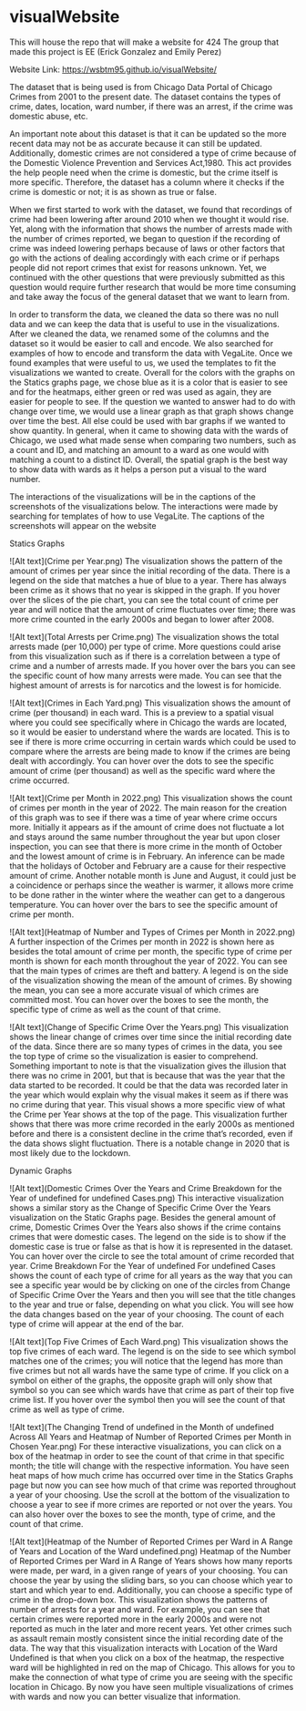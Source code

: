 # visualWebsite
This will house the repo that will make a website for 424
The group that made this project is EE (Erick Gonzalez and Emily Perez)

Website Link: https://wsbtm95.github.io/visualWebsite/

The dataset that is being used is from Chicago Data Portal of Chicago Crimes from 2001 
to the present date. The dataset contains the types of crime, dates, location, ward number, 
if there was an arrest, if the crime was domestic abuse, etc. 

An important note about this dataset is that it can be updated so the more recent data may 
not be as accurate because it can still be updated. Additionally, domestic crimes are not 
considered a type of crime because of the Domestic Violence Prevention and Services 
Act,1980. This act provides the help people need when the crime is domestic, but the 
crime itself is more specific. Therefore, the dataset has a column where it checks if the 
crime is domestic or not; it is as shown as true or false. 

When we first started to work with the dataset, we found that recordings of crime had 
been lowering after around 2010 when we thought it would rise. Yet, along with the 
information that shows the number of arrests made with the number of crimes reported, 
we began to question if the recording of crime was indeed lowering perhaps because of 
laws or other factors that go with the actions of dealing accordingly with each crime or if 
perhaps people did not report crimes that exist for reasons unknown. Yet, we continued 
with the other questions that were previously submitted as this question would require 
further research that would be more time consuming and take away the focus of the 
general dataset that we want to learn from.


In order to transform the data, we cleaned the data so there was no null data and we can 
keep the data that is useful to use in the visualizations. After we cleaned the data, we 
renamed some of the columns and the dataset so it would be easier to call and encode. We 
also searched for examples of how to encode and transform the data with VegaLite. Once 
we found examples that were useful to us, we used the templates to fit the visualizations 
we wanted to create. Overall for the colors with the graphs on the Statics graphs page, we 
chose blue as it is a color that is easier to see and for the heatmaps, either green or red 
was used as again, they are easier for people to see. If the question we wanted to answer 
had to do with change over time, we would use a linear graph as that graph shows change 
over time the best. All else could be used with bar graphs if we wanted to show quantity. 
In general, when it came to showing data with the wards of Chicago, we used what made 
sense when comparing two numbers, such as a count and ID, and matching an amount to 
a ward as one would with matching a count to a distinct ID. Overall, the spatial graph is 
the best way to show data with wards as it helps a person put a visual to the ward number. 

The interactions of the visualizations will be in the captions of the screenshots of the 
visualizations below. The interactions were made by searching for templates of how to use VegaLite. 
The captions of the screenshots will appear on the website 



Statics Graphs 




![Alt text](Crime per Year.png)
The visualization shows the pattern of the amount of crimes per year since the initial recording of the data. There is a legend on the side that matches a hue of blue to a year. There has always been crime as it shows that no year is skipped in the graph. If you hover over the slices of the pie chart, you can see the total count of crime per year and will notice that the amount of crime fluctuates over time; there was more crime counted in the early 2000s and began to lower after 2008. 


![Alt text](Total Arrests per Crime.png)
The visualization shows the total arrests made (per 10,000) per type of crime. More questions could arise from this visualization such as if there is a correlation between a type of crime and a number of arrests made. 
If you hover over the bars you can see the specific count of how many arrests were made. You can see that the highest amount of arrests is for narcotics and the lowest is for homicide. 


![Alt text](Crimes in Each Yard.png) 
This visualization shows the amount of crime (per thousand) in each ward. This is a preview to a spatial visual where you could see specifically where in Chicago the wards are located, so it would be easier to understand where the wards are located. This is to see if there is more crime occurring in certain wards which could be used to compare where the arrests are being made to know if the crimes are being dealt with accordingly.
You can hover over the dots to see the specific amount of crime (per thousand) as well as the specific ward where the crime occurred.


![Alt text](Crime per Month in 2022.png)
This visualization shows the count of crimes per month in the year of 2022. The main reason for the creation of this graph was to see if there was a time of year where crime occurs more. Initially it appears as if the amount of crime does not fluctuate a lot and stays around the same number throughout the year but upon closer inspection, you can see that there is more crime in the month of October and the lowest amount of crime is in February. An inference can be made that the holidays of October and February are a cause for their respective amount of crime. Another notable month is June and August, it could just be a coincidence or perhaps since the weather is warmer, it allows more crime to be done rather in the winter where the weather can get to a dangerous temperature. 
You can hover over the bars to see the specific amount of crime per month. 


![Alt text](Heatmap of Number and Types of Crimes per Month in 2022.png)
A further inspection of the Crimes per month in 2022 is shown here as besides the total amount of crime per month, the specific type of crime per month is shown for each month throughout the year of 2022.  You can see that the main types of crimes are theft and battery. A legend is on the side of the visualization showing the mean of the amount of crimes. By showing the mean, you can see a more accurate visual of which crimes are committed most. You can hover over the boxes to see the month, the specific type of crime as well as the count of that crime.


![Alt text](Change of Specific Crime Over the Years.png)
This visualization shows the linear change of crimes over time since the initial recording date of the data. Since there are so many types of crimes in the data, you see the top type of crime so the visualization is easier to comprehend. 
Something important to note is that the visualization gives the illusion that there was no crime in 2001, but that is because that was the year that the data started to be recorded. It could be that the data was recorded later in the year which would explain why the visual makes it seem as if there was no crime during that year.
This visual shows a more specific view of what the Crime per Year shows at the top of the page. This visualization further shows that there was more crime recorded in the early 2000s as mentioned before and there is a consistent decline in the crime that’s recorded, even if the data shows slight fluctuation. There is a notable change in 2020 that is most likely due to the lockdown. 




Dynamic Graphs



![Alt text](Domestic Crimes Over the Years and Crime Breakdown for the Year of undefined for undefined Cases.png)
This interactive visualization shows a similar story as the Change of Specific Crime Over the Years visualization on the Static Graphs page. Besides the general amount of crime, Domestic Crimes Over the Years also shows if the crime contains crimes that were domestic cases. The legend on the side is to show if the domestic case is true or false as that is how it is represented in the dataset. You can hover over the circle to see the total amount of crime recorded that year.
Crime Breakdown For the Year of undefined For undefined Cases shows the count of each type of crime for all years as the way that you can see a specific year would be by clicking on one of the circles from Change of Specific Crime Over the Years and then you will see that the title changes to the year and true or false, depending on what you click. You will see how the data changes based on the year of your choosing. The count of each type of crime will appear at the end of the bar.


![Alt text](Top Five Crimes of Each Ward.png)
This visualization shows the top five crimes of each ward. The legend is on the side to see which symbol matches one of the crimes; you will notice that the legend has more than five crimes but not all wards have the same type of crime. If you click on a symbol on either of the graphs, the opposite graph will only show that symbol so you can see which wards have that crime as part of their top five crime list. If you hover over the symbol then you will see the count of that crime as well as type of crime.


![Alt text](The Changing Trend of undefined in the Month of undefined Across All Years and Heatmap of Number of Reported Crimes per Month in Chosen Year.png)
For these interactive visualizations, you can click on a box of the heatmap in order to see the count of that crime in that specific month; the title will change with the respective information. You have seen heat maps of how much crime has occurred over time in the Statics Graphs page but now you can see how much of that crime was reported throughout a year of your choosing. Use the scroll at the bottom of the visualization to choose a year to see if more crimes are reported or not over the years. You can also hover over the boxes to see the month, type of crime, and the count of that crime.


![Alt text](Heatmap of the Number of Reported Crimes per Ward in A Range of Years and Location of the Ward undefined.png)
Heatmap of the Number of Reported Crimes per Ward in A Range of Years shows how many reports were made, per ward, in a given range of years of your choosing. You can choose the year by using the sliding bars, so you can choose which year to start and which year to end. Additionally, you can choose a specific type of crime in the drop-down box. This visualization shows the patterns of number of arrests for a year and ward. For example, you can see that certain crimes were reported more in the early 2000s and were not reported as much in the later and more recent years. Yet other crimes such as assault remain mostly consistent since the initial recording date of the data.
The way that this visualization interacts with  Location of the Ward Undefined is that when you click on a box of the heatmap, the respective ward will be highlighted in red on the map of Chicago. This allows for you to make the connection of what type of crime you are seeing with the specific location in Chicago. By now you have seen multiple visualizations of crimes with wards and now you can better visualize that information.
